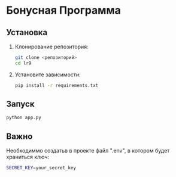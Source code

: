 # Бонусная Программа
## Установка
1.  Клонирование репозитория:
    ```bash
    git clone <репозиторий>
    cd lr9
    ```
2.  Установите зависимости:
    ```bash
    pip install -r requirements.txt
    ```
## Запуск
```bash
python app.py
```

## Важно
Необходиммо создатьв в проекте файл ".env", в котором будет храниться ключ:
```bash
SECRET_KEY=your_secret_key
```
